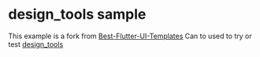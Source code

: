 # design_tools sample

This example is a fork from [Best-Flutter-UI-Templates](https://github.com/mitesh77/Best-Flutter-UI-Templates)
Can to used to try or test [design_tools](https://github.com/Ashok-Varma/design_tools)